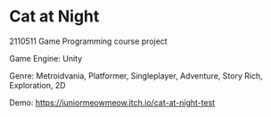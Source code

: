 # Cat at Night

2110511 Game Programming course project

Game Engine: Unity

Genre: Metroidvania, Platformer, Singleplayer, Adventure, Story Rich, Exploration, 2D

Demo: https://juniormeowmeow.itch.io/cat-at-night-test



